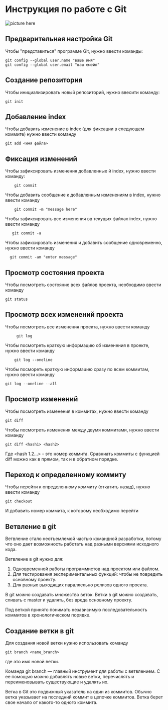 # **Инструкция по работе с Git** 

![picture here](pict.jpg)

## Предварительная настройка Git

Чтобы "представиться" программе Git, нужно ввести команды:

    git config --global user.name "ваше имя"    
    git config --global user.email "ваш емейл"

 ## Создание репозитория

 Чтобы инициализировать новый репозиторий, нужно ввесити команду:
 
    git init

## Добавление index

Чтобы добавить изменение в index (для фиксации в следующем коммите) нужно ввести команду 

    git add <имя файла>

## Фиксация изменений

Чтобы зафиксировать изменения добавленные й index, нужно ввести команду:

        git commit

Чтобы добавить сообщение к добавленным изменениям в index, нужно ввести команду 

        git commit -m "message here"

Чтобы зафиксировать все изменения вв текущих файлах index, нужно ввести команду 

       git commit -a

Чтобы зафиксировать изменения и добавить сообщение одновременно, нужно ввести команду 

      git commit -am "enter message"

## Просмотр состояния проекта

Чтобы посмотреть состояние всех файлов проекта, необходимо ввести команду

    git status

## Просмотр всех изменений проекта

Чтобы посмотреть все изменения проекта, нужно ввести команду 

         git log

Чтобы посмотреть краткую информацию об изменения в проекте, нужно ввести команду 

        git log --oneline

Чтобы посмореть краткую информацию сразу по всем коммитам, нужно ввести команду

    git log --oneline --all

## Просмотр изменений 

Чтобы посмотреть изменения в коммитах, нужно ввести команду 

    git diff

Чтобы посмотреть изменения между двумя коммитами, нужно ввести команду 

    git diff <hash1> <hash2>

Где <hash 1.2...> - это номер коммита. Сравниать коммиты с функцией diff можно как в прямом, так и в обратном порядке. 

## Переход к определенному коммиту

Чтобы перейти к определенному коммиту (откатить назад), нужно ввести команду

    git checkout 

И добавить номер коммита, к которому необходимо перейти

## Ветвление в git 


Ветвление стало неотъемлемой частью командной разработки, потому что оно дает возможность работать над разными версиями исходного кода.

Ветвление в git нужно для:

1. Одновременной работы  программистов над проектом или файлом.
2. Для тестирования экспериментальных функций: чтобы не повредить основному проекту.
3. Для разных выходящих параллельно релизов одного проекта.

В git можно создавать множество веток.
Ветки в  git можно создавать, сливать с master и удалять, без вреда основному проекту.

Под веткой принято понимать независимую последовательность коммитов в хронологическом порядке.

## Создание ветки в git 

Для создания новой ветки нужно использовать команду 

    git branch <name_branch>

где <name> это имя новой ветки.

Команда git branch — главный инструмент для работы с ветвлением. С ее помощью можно добавлять новые ветки, перечислять и переименовывать существующие и удалять их.

Ветка в Git это подвижный указатель на один из коммитов. Обычно ветка указывает на последний коммит в цепочке коммитов. Ветка берет свое начало от какого-то одного коммита.

